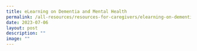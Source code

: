 ```yaml
---
title: eLearning on Dementia and Mental Health
permalink: /all-resources/resources-for-caregivers/elearning-on-dementia-and-mental-health/
date: 2023-07-06
layout: post
description: ""
image: ""
---
```

